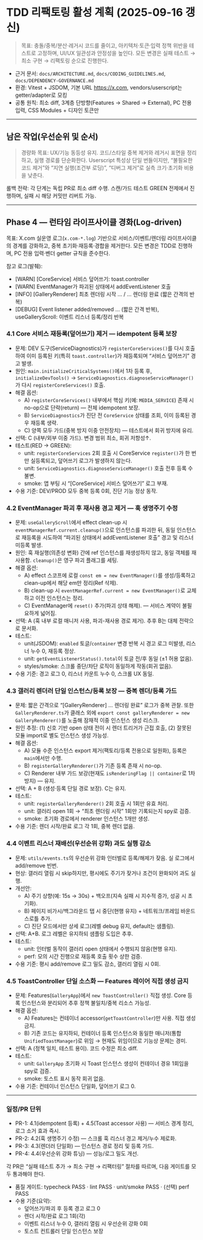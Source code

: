 # TDD 리팩토링 활성 계획 (2025-09-16 갱신)

> 목표: 충돌/중복/분산·레거시 코드를 줄이고, 아키텍처·토큰·입력 정책 위반을
> 테스트로 고정하며, UI/UX 일관성과 안정성을 높인다. 모든 변경은 실패 테스트 →
> 최소 구현 → 리팩토링 순으로 진행한다.

- 근거 문서: `docs/ARCHITECTURE.md`, `docs/CODING_GUIDELINES.md`,
  `docs/DEPENDENCY-GOVERNANCE.md`
- 환경: Vitest + JSDOM, 기본 URL https://x.com, vendors/userscript는
  getter/adapter로 모킹
- 공통 원칙: 최소 diff, 3계층 단방향(Features → Shared → External), PC 전용
  입력, CSS Modules + 디자인 토큰만

---

<!-- 0) 현재 상태 점검 요약: 완료 로그(TDD_REFACTORING_PLAN_COMPLETED.md)로 이관됨 -->

## 남은 작업(우선순위 및 순서)

> 경량화 목표: UX/기능 동등성 유지. 코드/스타일 중복 제거와 레거시 표면을
> 정리하고, 실행 경로를 단순화한다. Userscript 특성상 단일 번들이지만, “불필요한
> 코드 제거”와 “지연 실행(조건부 로딩)”, “디버그 제거”로 실측 크기·초기화 비용을
> 낮춘다.

<!-- Phase 3 — 비핵심 서비스 지연 실행(조건부 import) 및 경량화: 완료 항목으로 이관됨 → TDD_REFACTORING_PLAN_COMPLETED.md 참조 -->

롤백 전략: 각 단계는 독립 PR로 최소 diff 수행. 스캔/가드 테스트 GREEN 전제에서
진행하며, 실패 시 해당 커밋만 리버트 가능.

<!-- 부록(SOURCE PATH RENAME / CLEANUP PLAN): 완료 로그로 이관됨 -->

---

<!-- “초기 페인트 시 툴바 투명” 이슈는 완료되어 완료 로그(TDD_REFACTORING_PLAN_COMPLETED.md)로 이관되었습니다. 활성 계획에서는 제외합니다. -->

## Phase 4 — 런타임 라이프사이클 경화(Log-driven)

목표: X.com 실운영 로그(`x.com-*.log`) 기반으로 서비스/이벤트/렌더링
라이프사이클의 경계를 강화하고, 중복 초기화·재등록·경합을 제거한다. 모든 변경은
TDD로 진행하며, PC 전용 입력·벤더 getter 규칙을 준수한다.

참고 로그(발췌):

- [WARN] [CoreService] 서비스 덮어쓰기: toast.controller
- [WARN] EventManager가 파괴된 상태에서 addEventListener 호출
- [INFO] [GalleryRenderer] 최초 렌더링 시작 … / … 렌더링 완료 (짧은 간격의 반복)
- [DEBUG] Event listener added/removed … (짧은 간격 반복), useGalleryScroll:
  이벤트 리스너 등록/정리 반복

### 4.1 Core 서비스 재등록(덮어쓰기) 제거 — idempotent 등록 보장

- 문제: DEV 도구(ServiceDiagnostics)가 `registerCoreServices()`를 다시 호출하여
  이미 등록된 키(특히 `toast.controller`)가 재등록되며 “서비스 덮어쓰기” 경고
  발생.
- 원인: `main.initializeCriticalSystems()`에서 1차 등록 후,
  `initializeDevTools()` → `ServiceDiagnostics.diagnoseServiceManager()`가 다시
  `registerCoreServices()` 호출.
- 해결 옵션:
  - A) `registerCoreServices()` 내부에서 핵심 키(예: `MEDIA_SERVICE`) 존재 시
    no-op으로 단락(return) — 전체 idempotent 보장.
  - B) `ServiceDiagnostics`가 진단 전 `CoreService` 상태를 조회, 이미 등록된
    경우 재등록 생략.
  - C) 양쪽 모두 가드(중복 방지 이중 안전장치) — 테스트에서 회귀 방지에 유리.
- 선택: C (내부/외부 이중 가드). 변경 범위 최소, 회귀 저항성↑.
- 테스트(RED → GREEN):
  - unit: `registerCoreServices` 2회 호출 시 CoreService `register()`가 한 번만
    실등록되고, 덮어쓰기 로그가 발생하지 않는다.
  - unit: `ServiceDiagnostics.diagnoseServiceManager()` 호출 전후 등록 수 불변.
  - smoke: 앱 부팅 시 “[CoreService] 서비스 덮어쓰기” 로그 부재.
- 수용 기준: DEV/PROD 모두 중복 등록 0회, 진단 기능 정상 동작.

### 4.2 EventManager 파괴 후 재사용 경고 제거 — 훅 생명주기 수정

- 문제: `useGalleryScroll`에서 effect clean-up 시
  `eventManagerRef.current.cleanup()`으로 인스턴스를 파괴한 뒤, 동일 인스턴스로
  재등록을 시도하여 “파괴된 상태에서 addEventListener 호출” 경고 및 리스너
  미등록 발생.
- 원인: 훅 재실행(의존성 변화) 간에 ref 인스턴스를 재생성하지 않고, 동일 객체를
  재사용함. `cleanup()`은 영구 파괴 플래그를 세팅.
- 해결 옵션:
  - A) effect 스코프에 로컬 `const em = new EventManager()`를 생성/등록하고
    clean-up에서 해당 em만 정리(Ref 삭제).
  - B) clean-up 시 `eventManagerRef.current = new EventManager()`로 교체하고
    이전 인스턴스는 정리.
  - C) EventManager에 `reset()` 추가(파괴 상태 해제). — 서비스 계약이 불필요하게
    넓어짐.
- 선택: A (훅 내부 로컬 매니저 사용, 파괴-재사용 경로 제거). 추후 B는 대체
  전략으로 문서화.
- 테스트:
  - unit(JSDOM): `enabled` 토글/`container` 변경 반복 시 경고 로그 미발생,
    리스너 누수 0, 재등록 정상.
  - unit: `getEventListenerStatus().total`이 토글 전/후 동일 (±1 허용 없음).
  - styles/smoke: 스크롤 중단/차단 로직이 동일하게 작동(회귀 없음).
- 수용 기준: 경고 로그 0, 리스너 카운트 누수 0, 스크롤 UX 동일.

### 4.3 갤러리 렌더러 단일 인스턴스/등록 보장 — 중복 렌더/등록 가드

- 문제: 짧은 간격으로 “[GalleryRenderer] … 렌더링 완료” 로그가 중복 관찰. 또한
  `GalleryRenderer.ts`가 클래스 외에
  `export const galleryRenderer = new GalleryRenderer()`를 노출해 잠재적 이중
  인스턴스 생성 리스크.
- 원인 추정: (1) 신호 기반 open 상태 전이 시 렌더 트리거가 근접 호출, (2) 잘못된
  모듈 import로 별도 인스턴스 생성 가능성.
- 해결 옵션:
  - A) 모듈 수준 인스턴스 export 제거(팩토리/등록 전용으로 일원화), 등록은
    `main`에서만 수행.
  - B) `registerGalleryRenderer()`가 기존 등록 존재 시 no-op.
  - C) Renderer 내부 가드 보강(현재도 `isRenderingFlag || container`로 1차 방지)
    — 유지.
- 선택: A + B (생성·등록 단일 경로 보장). C는 유지.
- 테스트:
  - unit: `registerGalleryRenderer()` 2회 호출 시 1회만 유효 처리.
  - unit: 갤러리 open 1회 → “최초 렌더링 시작” 1회만 기록되는지 spy로 검증.
  - smoke: 초기화 경로에서 renderer 인스턴스 1개만 생성.
- 수용 기준: 렌더 시작/완료 로그 각 1회, 중복 렌더 없음.

### 4.4 이벤트 리스너 재배선(우선순위 강화) 과도 실행 감소

- 문제: `utils/events.ts`의 우선순위 강화 인터벌로 등록/해제가 잦음. 실 로그에서
  add/remove 빈번.
- 현상: 갤러리 열림 시 skip하지만, 평시에도 주기가 잦거나 조건이 완화되어 과도
  실행.
- 개선안:
  - A) 주기 상향(예: 15s → 30s) + 백오프(지속 실패 시 지수적 증가, 성공 시
    초기화).
  - B) 페이지 비가시/백그라운드 탭 시 중단(현행 유지) + 네트워크/프레임 바운드
    스로틀 추가.
  - C) 진단 모드에서만 상세 로그(레벨 debug 유지, default는 샘플링).
- 선택: A+B. 로그 레벨은 유지하되 샘플링 도입은 추후.
- 테스트:
  - unit: 인터벌 동작이 갤러리 open 상태에서 수행되지 않음(현행 유지).
  - perf: 모의 시간 진행으로 재등록 호출 횟수 상한 검증.
- 수용 기준: 평시 add/remove 로그 밀도 감소, 갤러리 열림 시 0회.

### 4.5 ToastController 단일 소스화 — Features 레이어 직접 생성 금지

- 문제: Features(`GalleryApp`)에서 `new ToastController()` 직접 생성. Core 등록
  인스턴스와 분리되어 추후 정책 불일치/중복 리소스 가능성.
- 해결 옵션:
  - A) Features는 컨테이너 accessor(`getToastController`)만 사용. 직접 생성
    금지.
  - B) 기존 코드는 유지하되, 컨테이너 등록 인스턴스와 동일한 매니저(통합
    `UnifiedToastManager`)로 위임 → 현재도 위임이므로 기능상 문제는 경미.
- 선택: A (정책 일치, 테스트 용이). 코드 수정은 최소 diff.
- 테스트:
  - unit: `GalleryApp` 초기화 시 Toast 인스턴스 생성이 컨테이너 경유 1회임을
    spy로 검증.
  - smoke: 토스트 표시 동작 회귀 없음.
- 수용 기준: 컨테이너 인스턴스 단일화, 덮어쓰기 로그 0.

---

### 일정/PR 단위

- PR-1: 4.1(idempotent 등록) + 4.5(Toast accessor 사용) — 서비스 경계 정리, 로그
  소거 효과 즉시.
- PR-2: 4.2(훅 생명주기 수정) — 스크롤 훅 리스너 경고 제거/누수 제로화.
- PR-3: 4.3(렌더러 단일화) — 인스턴스 경로 정리 및 등록 가드.
- PR-4: 4.4(우선순위 강화 튜닝) — 성능/로그 밀도 개선.

각 PR은 “실패 테스트 추가 → 최소 구현 → 리팩터링” 절차를 따르며, 다음 게이트를
모두 통과해야 한다.

- 품질 게이트: typecheck PASS · lint PASS · unit/smoke PASS · (선택) perf PASS
- 수용 기준(요약):
  - 덮어쓰기/파괴 후 등록 경고 로그 0
  - 렌더 시작/완료 로그 1회(각)
  - 이벤트 리스너 누수 0, 갤러리 열림 시 우선순위 강화 0회
  - 토스트 컨트롤러 단일 인스턴스 보장
